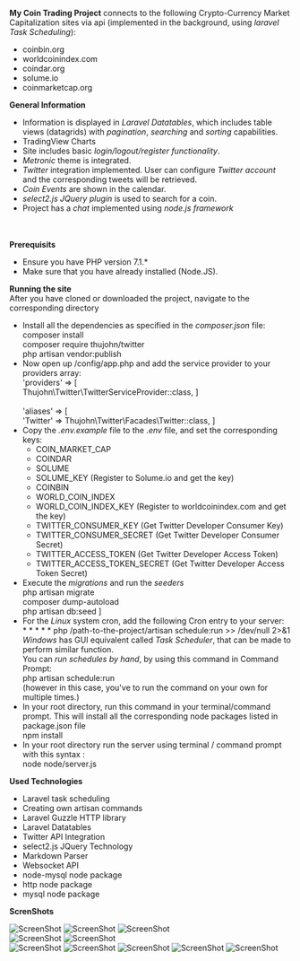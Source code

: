 <b>My Coin Trading Project</b> connects to the following Crypto-Currency Market
Capitalization sites via api (implemented in the
background, using <i>laravel Task Scheduling</i>):
   <ul>
     <li>coinbin.org</li>
     <li>worldcoinindex.com </li>
     <li>coindar.org</li>
     <li>solume.io</li>
     <li>coinmarketcap.org</li>
   </ul>
   
   <b>General Information </b>
   <ul>
         <li>
            Information is displayed in <i>Laravel Datatables</i>, which includes table
             views (datagrids) with <i>pagination</i>, <i>searching</i> and 
             <i>sorting</i> capabilities. 
         </li>
         <li>TradingView Charts</li>
         <li>
             Site includes basic <i>login/logout/register functionality</i>. <br/>
         </li>
         <li> 
            <i>Metronic</i> theme is integrated.
         </li>
         <li>
             <i>Twitter</i> integration implemented. User can configure <i>Twitter account</i> </a>
             and the corresponding tweets will be retrieved.
         </li>
         <li>
            <i>Coin Events</i> are shown in the calendar.
         </li>
         <li> 
            <i>select2.js JQuery plugin</i> is used to search for a coin.
         </li> 
         <li>
            Project has a <i>chat</i> implemented using <i>node.js framework</i>
         </li>
    </ul>
 <br/>
 <br/>
 <b>Prerequisits</b>
 <ul>
   <li>Ensure you have PHP version 7.1.* </li>
   <li>Make sure that you have already installed (Node.JS).</li>
 </ul>
 <b>Running the site</b><br/>
 After you have cloned or downloaded the project, navigate to the corresponding directory
  <ul>
     <li>
     Install all the dependencies as specified in the <i>composer.json</i> file: <br/>
     composer install <br/>
     composer require thujohn/twitter <br/>
     php artisan vendor:publish <br/>
     </li>
     <li>
       Now open up /config/app.php and add the service provider to your providers array: <br/>
       'providers' => [ <br/>
       	Thujohn\Twitter\TwitterServiceProvider::class,
       ]
       <br/><br/>
       'aliases' => [ <br/>
       	'Twitter' => Thujohn\Twitter\Facades\Twitter::class,
       ]
     </li>
     <li>Copy the <i>.env.example</i> file to the <i>.env</i> file, and set the corresponding keys: <br/>
       <ul>
         <li>COIN_MARKET_CAP</li>
         <li>COINDAR</li>
         <li>SOLUME</li>
         <li>SOLUME_KEY (Register to Solume.io and get the key)</li>
         <li>COINBIN</li>
         <li> WORLD_COIN_INDEX</li>
         <li> WORLD_COIN_INDEX_KEY (Register to worldcoinindex.com and get the key) </li>
         <li> TWITTER_CONSUMER_KEY (Get Twitter Developer Consumer Key)</li>
         <li>TWITTER_CONSUMER_SECRET (Get Twitter Developer Consumer Secret)</li>
         <li> TWITTER_ACCESS_TOKEN (Get Twitter Developer Access Token)</li>
         <li>TWITTER_ACCESS_TOKEN_SECRET (Get Twitter Developer Access Token Secret)</li>
       </ul>
     </li>
    <li>Execute the <i>migrations</i> and run the <i>seeders</i> <br/> php artisan migrate
         <br/>composer dump-autoload
         <br/>php artisan db:seed
     ]
     </li>
     <li>For the <i>Linux</i> system cron, add the following Cron entry to your server: <br/> * * * * * php /path-to-the-project/artisan schedule:run >> /dev/null 2>&1 <br/> <i>Windows</i> has GUI equivalent called <i>Task Scheduler</i>, that can be made to perform similar function. <br/> You can <i>run schedules by hand</i>, by using this command in Command Prompt: <br/> php artisan schedule:run <br/> (however in this case, you've to run the command on your own for multiple times.)</li>
     <li>In your root directory, run this command in your terminal/command prompt. This will
      install all the corresponding node packages listed in 
      package.json file
     <br/> npm install
     </li>
     <li>In your root directory run the server using terminal / command prompt with this syntax :  
     <br/>node node/server.js
     </li>
  </ul>
  <b>Used Technologies</b>
  <ul>
    <li>Laravel task scheduling</li>
    <li>Creating own artisan commands</li>
    <li>Laravel Guzzle HTTP library</li>
    <li>Laravel Datatables</li>
    <li>Twitter API Integration</li>
    <li>select2.js JQuery Technology</li>
    <li>Markdown Parser</li>
    <li>Websocket API</li>
    <li>node-mysql node package</li>
    <li>http node package</li>
    <li>mysql node package</li>
  </ul>
  
 <b>ScrenShots</b>

 
 ![ScreenShot](https://i.imgur.com/ihZbK7W.png)
 ![ScreenShot](https://i.imgur.com/KTszq6n.png)
 ![ScreenShot](https://i.imgur.com/jloXifc.png)  
 ![ScreenShot](https://i.imgur.com/xKDY8Dq.png)
 ![ScreenShot](https://i.imgur.com/8HBKjp8.png)   
 ![ScreenShot](https://i.imgur.com/yQVg091.png)
 ![ScreenShot](https://i.imgur.com/oz4d8bA.png)
 ![ScreenShot](https://i.imgur.com/VpQ7u9y.png)
 ![ScreenShot](https://i.imgur.com/TLVsns3.png)
 ![ScreenShot](https://i.imgur.com/OenBeHT.png)
  